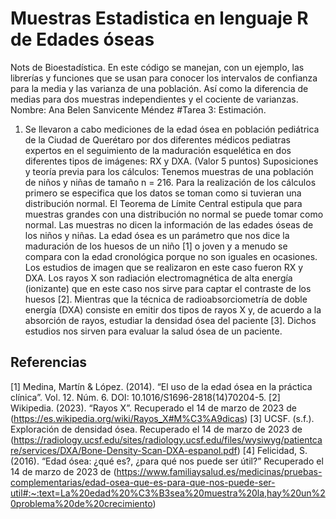 # Muestras Estadistica en lenguaje R de Edades óseas
Nots de Bioestadística. En este código se manejan, con un ejemplo, las librerías y funciones que se usan para conocer los intervalos de confianza para la media y las varianza de una población. Así como la diferencia de medias para dos muestras independientes y el cociente de varianzas.
Nombre: Ana Belen Sanvicente Méndez
#Tarea 3: Estimación.

1. Se llevaron a cabo mediciones de la edad ósea en población pediátrica de la Ciudad de Querétaro por dos diferentes médicos pediatras expertos en el seguimiento de la maduración esquelética en dos diferentes tipos de imágenes: RX y DXA. (Valor 5 puntos)
Suposiciones y teoría previa para los cálculos:
Tenemos muestras de una población de niños y niñas de tamaño n = 216. Para la realización de los cálculos primero se especifica que los datos se toman como si tuvieran una distribución normal. El Teorema de Límite Central estipula que para muestras grandes con una distribución no normal se puede tomar como normal. Las muestras no dicen la información de las edades óseas de los niños y niñas. La edad ósea es un parámetro que nos dice la maduración de los huesos de un niño [1] o joven y a menudo se compara con la edad cronológica porque no son iguales en ocasiones.
Los estudios de imagen que se realizaron en este caso fueron RX y DXA.
Los rayos X son radiación electromagnética de alta energía (ionizante) que en este caso nos sirve para captar el contraste de los huesos [2].
Mientras que la técnica de radioabsorciometría de doble energía (DXA) consiste en emitir dos tipos de rayos X y, de acuerdo a la absorción de rayos, estudiar la densidad ósea del paciente [3].
Dichos estudios nos sirven para evaluar la salud ósea de un paciente.

## Referencias
[1] Medina, Martín & López. (2014). “El uso de la edad ósea en la práctica clínica”. Vol. 12. Núm. 6. DOI: 10.1016/S1696-2818(14)70204-5.
[2] Wikipedia. (2023). “Rayos X”. Recuperado el 14 de marzo de 2023 de (https://es.wikipedia.org/wiki/Rayos_X#M%C3%A9dicas)
[3] UCSF. (s.f.). Exploración de densidad ósea.  Recuperado el 14 de marzo de 2023 de (https://radiology.ucsf.edu/sites/radiology.ucsf.edu/files/wysiwyg/patientcare/services/DXA/Bone-Density-Scan-DXA-espanol.pdf)
[4] Felicidad, S. (2016). “Edad ósea: ¿qué es?, ¿para qué nos puede ser útil?” Recuperado el 14 de marzo de 2023 de (https://www.familiaysalud.es/medicinas/pruebas-complementarias/edad-osea-que-es-para-que-nos-puede-ser-util#:~:text=La%20edad%20%C3%B3sea%20muestra%20la,hay%20un%20problema%20de%20crecimiento)
